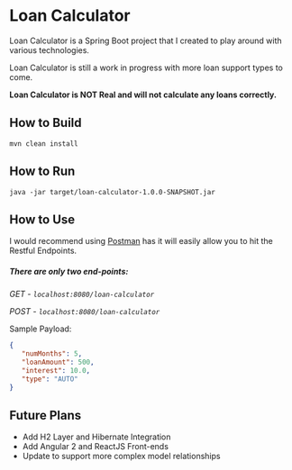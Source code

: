 Loan Calculator
===============

Loan Calculator is a Spring Boot project that I created to play around with various technologies.

Loan Calculator is still a work in progress with more loan support types to come.

**Loan Calculator is NOT Real and will not calculate any loans correctly.**

How to Build
------------
```
mvn clean install
```

How to Run
----------
```
java -jar target/loan-calculator-1.0.0-SNAPSHOT.jar
```

How to Use
----------
I would recommend using [Postman](https://chrome.google.com/webstore/detail/postman/fhbjgbiflinjbdggehcddcbncdddomop?hl=en)
 has it will easily allow you to hit the Restful Endpoints.
 
##### There are only two end-points:
*GET - `localhost:8080/loan-calculator`*

*POST - `localhost:8080/loan-calculator`*

Sample Payload:
```json
{
   "numMonths": 5,
   "loanAmount": 500,
   "interest": 10.0,
   "type": "AUTO"
}
```

Future Plans
------------
- Add H2 Layer and Hibernate Integration
- Add Angular 2 and ReactJS Front-ends
- Update to support more complex model relationships
